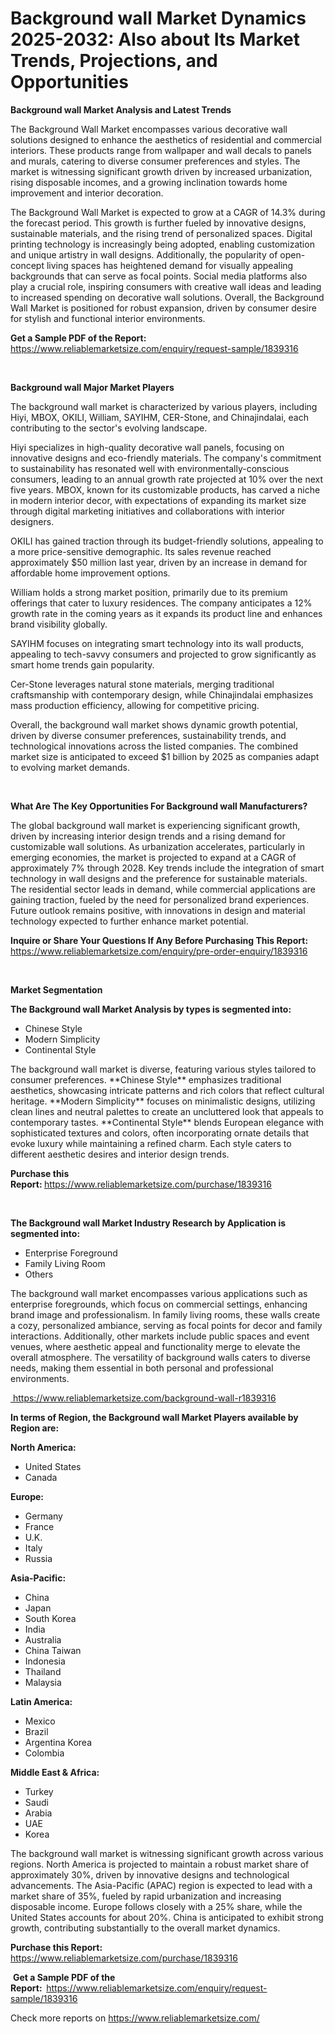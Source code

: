 <p><h1>Background wall Market Dynamics 2025-2032: Also about Its Market Trends, Projections, and Opportunities</h1></p><p><strong>Background wall Market Analysis and Latest Trends</strong></p>
<p><p>The Background Wall Market encompasses various decorative wall solutions designed to enhance the aesthetics of residential and commercial interiors. These products range from wallpaper and wall decals to panels and murals, catering to diverse consumer preferences and styles. The market is witnessing significant growth driven by increased urbanization, rising disposable incomes, and a growing inclination towards home improvement and interior decoration.</p><p>The Background Wall Market is expected to grow at a CAGR of 14.3% during the forecast period. This growth is further fueled by innovative designs, sustainable materials, and the rising trend of personalized spaces. Digital printing technology is increasingly being adopted, enabling customization and unique artistry in wall designs. Additionally, the popularity of open-concept living spaces has heightened demand for visually appealing backgrounds that can serve as focal points. Social media platforms also play a crucial role, inspiring consumers with creative wall ideas and leading to increased spending on decorative wall solutions. Overall, the Background Wall Market is positioned for robust expansion, driven by consumer desire for stylish and functional interior environments.</p></p>
<p><strong>Get a Sample PDF of the Report:&nbsp;</strong> <a href="https://www.reliablemarketsize.com/enquiry/request-sample/1839316?utm_campaign=2640&utm_medium=2&utm_source=Github&utm_content=ia&utm_term=01042025&utm_id=background-wall">https://www.reliablemarketsize.com/enquiry/request-sample/1839316</a></p>
<p>&nbsp;</p>
<p><strong>Background wall Major Market Players</strong></p>
<p><p>The background wall market is characterized by various players, including Hiyi, MBOX, OKILI, William, SAYIHM, CER-Stone, and Chinajindalai, each contributing to the sector's evolving landscape. </p><p>Hiyi specializes in high-quality decorative wall panels, focusing on innovative designs and eco-friendly materials. The company's commitment to sustainability has resonated well with environmentally-conscious consumers, leading to an annual growth rate projected at 10% over the next five years. MBOX, known for its customizable products, has carved a niche in modern interior decor, with expectations of expanding its market size through digital marketing initiatives and collaborations with interior designers.</p><p>OKILI has gained traction through its budget-friendly solutions, appealing to a more price-sensitive demographic. Its sales revenue reached approximately $50 million last year, driven by an increase in demand for affordable home improvement options. </p><p>William holds a strong market position, primarily due to its premium offerings that cater to luxury residences. The company anticipates a 12% growth rate in the coming years as it expands its product line and enhances brand visibility globally. </p><p>SAYIHM focuses on integrating smart technology into its wall products, appealing to tech-savvy consumers and projected to grow significantly as smart home trends gain popularity. </p><p>Cer-Stone leverages natural stone materials, merging traditional craftsmanship with contemporary design, while Chinajindalai emphasizes mass production efficiency, allowing for competitive pricing. </p><p>Overall, the background wall market shows dynamic growth potential, driven by diverse consumer preferences, sustainability trends, and technological innovations across the listed companies. The combined market size is anticipated to exceed $1 billion by 2025 as companies adapt to evolving market demands.</p></p>
<p>&nbsp;</p>
<p><strong>What Are The Key Opportunities For Background wall Manufacturers?</strong></p>
<p><p>The global background wall market is experiencing significant growth, driven by increasing interior design trends and a rising demand for customizable wall solutions. As urbanization accelerates, particularly in emerging economies, the market is projected to expand at a CAGR of approximately 7% through 2028. Key trends include the integration of smart technology in wall designs and the preference for sustainable materials. The residential sector leads in demand, while commercial applications are gaining traction, fueled by the need for personalized brand experiences. Future outlook remains positive, with innovations in design and material technology expected to further enhance market potential.</p></p>
<p><strong>Inquire or Share Your Questions If Any Before Purchasing This Report:</strong> <a href="https://www.reliablemarketsize.com/enquiry/pre-order-enquiry/1839316?utm_campaign=2640&utm_medium=2&utm_source=Github&utm_content=ia&utm_term=01042025&utm_id=background-wall">https://www.reliablemarketsize.com/enquiry/pre-order-enquiry/1839316</a></p>
<p>&nbsp;</p>
<p><strong>Market Segmentation</strong></p>
<p><strong>The Background wall Market Analysis by types is segmented into:</strong></p>
<p><ul><li>Chinese Style</li><li>Modern Simplicity</li><li>Continental Style</li></ul></p>
<p><p>The background wall market is diverse, featuring various styles tailored to consumer preferences. **Chinese Style** emphasizes traditional aesthetics, showcasing intricate patterns and rich colors that reflect cultural heritage. **Modern Simplicity** focuses on minimalistic designs, utilizing clean lines and neutral palettes to create an uncluttered look that appeals to contemporary tastes. **Continental Style** blends European elegance with sophisticated textures and colors, often incorporating ornate details that evoke luxury while maintaining a refined charm. Each style caters to different aesthetic desires and interior design trends.</p></p>
<p><strong>Purchase this Report:&nbsp;</strong><a href="https://www.reliablemarketsize.com/purchase/1839316?utm_campaign=2640&utm_medium=2&utm_source=Github&utm_content=ia&utm_term=01042025&utm_id=background-wall">https://www.reliablemarketsize.com/purchase/1839316</a></p>
<p>&nbsp;</p>
<p><strong>The Background wall Market Industry Research by Application is segmented into:</strong></p>
<p><ul><li>Enterprise Foreground</li><li>Family Living Room</li><li>Others</li></ul></p>
<p><p>The background wall market encompasses various applications such as enterprise foregrounds, which focus on commercial settings, enhancing brand image and professionalism. In family living rooms, these walls create a cozy, personalized ambiance, serving as focal points for decor and family interactions. Additionally, other markets include public spaces and event venues, where aesthetic appeal and functionality merge to elevate the overall atmosphere. The versatility of background walls caters to diverse needs, making them essential in both personal and professional environments.</p></p>
<p><a href="https://www.reliablemarketsize.com/background-wall-r1839316?utm_campaign=2640&utm_medium=2&utm_source=Github&utm_content=ia&utm_term=01042025&utm_id=background-wall">&nbsp;https://www.reliablemarketsize.com/background-wall-r1839316</a></p>
<p><strong>In terms of Region, the Background wall Market Players available by Region are:</strong></p>
<p>
    <p> <strong> North America: </strong>
        <ul>
            <li>United States</li>
            <li>Canada</li>
        </ul>
        </p> 
    <p> <strong> Europe: </strong>
        <ul>
            <li>Germany</li>
            <li>France</li>
            <li>U.K.</li>
            <li>Italy</li>
            <li>Russia</li>
        </ul>
        </p> 
    <p> <strong> Asia-Pacific: </strong>
        <ul>
            <li>China</li>
            <li>Japan</li>
            <li>South Korea</li>
            <li>India</li>
            <li>Australia</li>
            <li>China Taiwan</li>
            <li>Indonesia</li>
            <li>Thailand</li>
            <li>Malaysia</li>
        </ul>
        </p> 
    <p> <strong> Latin America: </strong>
        <ul>
            <li>Mexico</li>
            <li>Brazil</li>
            <li>Argentina Korea</li>
            <li>Colombia</li>
        </ul>
        </p> 
    <p> <strong> Middle East & Africa: </strong>
        <ul>
            <li>Turkey</li>
            <li>Saudi</li>
            <li>Arabia</li>
            <li>UAE</li>
            <li>Korea</li>
        </ul>
    </p>
    </p>
<p><p>The background wall market is witnessing significant growth across various regions. North America is projected to maintain a robust market share of approximately 30%, driven by innovative designs and technological advancements. The Asia-Pacific (APAC) region is expected to lead with a market share of 35%, fueled by rapid urbanization and increasing disposable income. Europe follows closely with a 25% share, while the United States accounts for about 20%. China is anticipated to exhibit strong growth, contributing substantially to the overall market dynamics.</p></p>
<p><strong>Purchase this Report: </strong><a href="https://www.reliablemarketsize.com/purchase/1839316?utm_campaign=2640&utm_medium=2&utm_source=Github&utm_content=ia&utm_term=01042025&utm_id=background-wall">https://www.reliablemarketsize.com/purchase/1839316</a></p>
<p>&nbsp;<strong>Get a Sample PDF of the Report:&nbsp;&nbsp;</strong><a href="https://www.reliablemarketsize.com/enquiry/request-sample/1839316?utm_campaign=2640&utm_medium=2&utm_source=Github&utm_content=ia&utm_term=01042025&utm_id=background-wall">https://www.reliablemarketsize.com/enquiry/request-sample/1839316</a></p>
<p><strong></strong></p>
<p>Check more reports on <a href="https://www.reliablemarketsize.com/?utm_campaign=2640&utm_medium=2&utm_source=Github&utm_content=ia&utm_term=01042025&utm_id=background-wall">https://www.reliablemarketsize.com/</a></p>